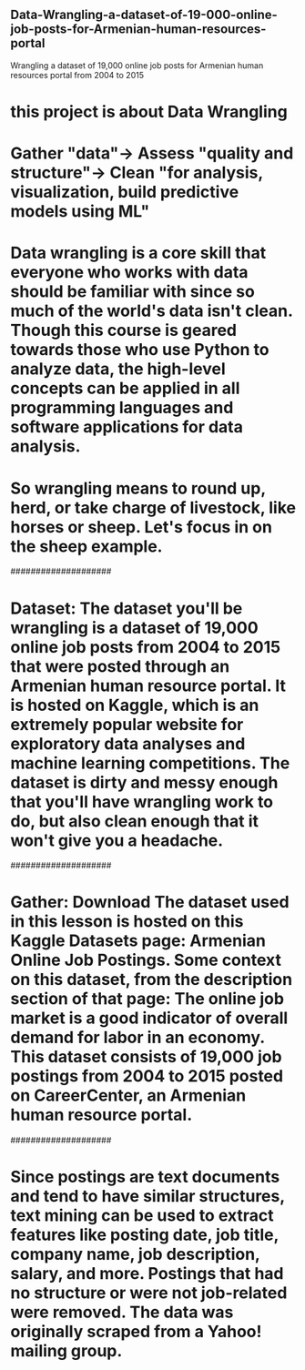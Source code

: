 ## Data-Wrangling-a-dataset-of-19-000-online-job-posts-for-Armenian-human-resources-portal
Wrangling a dataset of 19,000 online job posts for Armenian human resources portal from 2004 to 2015

# this project is about Data Wrangling
# Gather "data"-> Assess "quality and structure"-> Clean "for analysis, visualization, build predictive models using ML"
# Data wrangling is a core skill that everyone who works with data should be familiar with since so much of  the world's data isn't clean. Though this course is geared towards those who use Python to analyze data, the high-level concepts can be applied in all programming languages and software applications for data analysis.
# So wrangling means to round up, herd, or take charge of livestock, like horses or sheep. Let's focus in on the sheep example.
####################
# Dataset: The dataset you'll be wrangling is a dataset of 19,000 online job posts from 2004 to 2015 that were posted through an Armenian human resource portal. It is hosted on Kaggle, which is an extremely popular website for exploratory data analyses and machine learning competitions. The dataset is dirty and messy enough that you'll have wrangling work to do, but also clean enough that it won't give you a headache.
####################
# Gather: Download The dataset used in this lesson is hosted on this Kaggle Datasets page: Armenian Online Job Postings. Some context on this dataset, from the description section of that page: The online job market is a good indicator of overall demand for labor in an economy. This dataset consists of 19,000 job postings from 2004 to 2015 posted on CareerCenter, an Armenian human resource portal.
####################
# Since postings are text documents and tend to have similar structures, text mining can be used to extract features like posting date, job title, company name, job description, salary, and more. Postings that had no structure or were not job-related were removed. The data was originally scraped from a Yahoo! mailing group.
